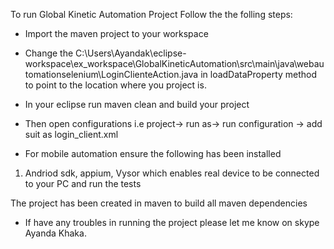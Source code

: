 To run Global Kinetic Automation Project Follow the the folling steps:
- Import the maven project to your workspace

- Change the C:\Users\Ayandak\eclipse-workspace\ex_workspace\GlobalKineticAutomation\src\main\java\webautomationselenium\LoginClienteAction.java in loadDataProperty method to    point to the location where you project is.

- In your eclipse run maven clean and build your project
- Then open configurations i.e project-> run as-> run configuration -> add suit as login_client.xml
- For mobile automation ensure the following has been installed
1. Andriod sdk, appium, Vysor which enables real device to be connected to your PC and run the tests

The project has been created in maven to build all maven dependencies

- If have any troubles in running the project please let me know on skype Ayanda Khaka.
